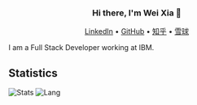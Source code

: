 
<h3 align="center"> Hi there, I'm Wei Xia 👋</h3>

<p align="center">
<p align="center">
    <a href="https://weixia.dev/linkedin.html">LinkedIn</a> •
    <a href="https://weixia.dev/github.html">GitHub</a> •
    <a href="https://weixia.dev/zhihu.html">知乎</a> •
    <a href="https://weixia.dev/xueqiu.html">雪球</a>
</p>
</p>

I am a Full Stack Developer working at IBM.

## Statistics
![Stats](https://github-readme-stats.vercel.app/api?username=Wei-Xia&hide=contribs,prs&count_private=true&show_icons=true)
![Lang](https://github-readme-stats.vercel.app/api/top-langs/?username=Wei-Xia&hide=Groff&layout=compact)
